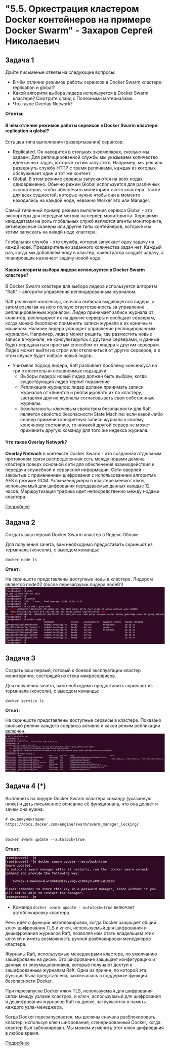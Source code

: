 # "5.5. Оркестрация кластером Docker контейнеров на примере Docker Swarm" - Захаров Сергей Николаевич

## Задача 1

Дайте письменые ответы на следующие вопросы:

- В чём отличие режимов работы сервисов в Docker Swarm кластере: replication и global?
- Какой алгоритм выбора лидера используется в Docker Swarm кластере? Смотрите слайд с Полезными материалами.
- Что такое Overlay Network?

**Ответы:**
#### В чём отличие режимов работы сервисов в Docker Swarm кластере: replication и global?
Есть два типа выполнения (развертывания) сервисов:
 - Replicated. Он находится в стольких экземплярах, сколько мы задаем. Для реплицированной службы мы указываем количество идентичных задач, которые хотим запустить. Например, мы решили развернуть службу HTTP с тремя репликами, каждая из которых обслуживает один и тот же контент.
 - Global. В этом режиме сервисы запускаются на всех нодах одновременно. Обычно режим Global используется для различных экспортеров, чтобы обеспечить мониторинг всего кластера. Также для всех сущностей, которые нужно чтобы они в моменте находились на каждой ноде, неважно Worker это или Manager. 

  Самый типичный пример режима выполнения сервиса Global - это экспортеры для передачи метрик на сервер мониторинга. Хорошими кандидатами на роль глобальных служб являются агенты мониторинга, антивирусные сканеры или другие типы контейнеров, которые мы хотим запускать на каждй ноде кластера.

  Глобальная служба - это служба, которая запускает одну задачу на каждй ноде. Предварительно заданного количества задач нет. Каждый раз, когда мы добавляем ноду в кластер, оркестратор создает задачу, а планировщик назначает задачу новой ноде. 
#### Какой алгоритм выбора лидера используется в Docker Swarm кластере? 
В Docker Swarm кластере для выбора лидера используется алгоритм "Raft" - алгоритм управления реплицированным журналом. 

Raft реализует консенсус, сначала выбирая выдающегося лидера, а затем возлагая на него полную ответственность за управление реплицированным журналом. Лидер принимает записи журнала от клиентов, реплицирует их на другие серверы и сообщает серверам, когда можно безопасно применять записи журнала к их конечным машинам. Наличие лидера упрощает управление  реплицированным журналом. Например, лидер может решить, где разместить новые записи в журнале, не консультируясь с другими серверами, и данные будут передаваться простым способом от лидера к другим серверам. Лидер может выйти из строя или отключиться от других серверов, и в этом случае будет избран новый лидер. 

- Учитывая подход лидера, Raft разбивает проблему консенсуса на три относительно независимых подзадачи:
  - Выборы лидера: новый лидер должен быть выбран, когда существующий лидер терпит поражение
  - Репликация журналов: лидер должен принимать записи журналов от клиентов и реплицировать их по кластеру, заставляя другие журналы согласовывать свои собственные 
журналы.
  - Безопасность: ключевым свойством безопасности для Raft является свойство безопасности State Machine: если какой-либо сервер применил конкретную 
запись журнала к своему конечному состоянию, то никакой другой сервер не может применить другую команду для того же индекса журнала.
#### Что такое Overlay Network?
**Overlay Network** в контексте  Docker Swarm - это созданная отдельным протоколом связи распределенная сеть между нодами демона кластера поверх основной сети для обеспечения взаимодействия и передачи служебной и сервисной информации. Сети оверлей - закрытые с применением шифрования с использованием алгоритма AES в режиме GCM. Узлы-менеджеры в кластере меняют ключ, используемый для шифрования передаваемых данных каждые 12 часов. Маршрутизация трафика идет непосредственно между нодами кластера.

[Подробнее](https://docs.docker.com/network/overlay/)

## Задача 2

Создать ваш первый Docker Swarm кластер в Яндекс.Облаке

Для получения зачета, вам необходимо предоставить скриншот из терминала (консоли), с выводом команды:
```
docker node ls
```

**Ответ:** 

На скриншоте представлены доступные ноды в кластере. Лидером является node02 (после перезагрузки лидера node01)
![docker-node-ls](/05-virt-05-docker-swarm/Lecture/img/docker-node-ls.png)

## Задача 3

Создать ваш первый, готовый к боевой эксплуатации кластер мониторинга, состоящий из стека микросервисов.

Для получения зачета, вам необходимо предоставить скриншот из терминала (консоли), с выводом команды:
```
docker service ls
```

**Ответ:** 

На скриншоте представлены доступные сервисы в кластере. Показано сколько реплик каждого соервиса активно и какой режим репликации включен.
![docker-service-ls](/05-virt-05-docker-swarm/Lecture/img/docker-service-ls.png)

## Задача 4 (*)

Выполнить на лидере Docker Swarm кластера команду (указанную ниже) и дать письменное описание её функционала, что она делает и зачем она нужна:
```
# см.документацию: https://docs.docker.com/engine/swarm/swarm_manager_locking/


docker swarm update --autolock=true
```
**Ответ:**

![docker-swarm-update](/05-virt-05-docker-swarm/Lecture/img/docker-swarm-update.png)
* Команда ` docker swarm update --autolock=true ` включает автоблокировку кластера.

Речь идет о функции автоблокировки, когда Docker защищает общий ключ шифрования TLS и ключ, используемый для шифрования и дешифрования журналов Raft, позволяя нам стать владельцем этих ключей и иметь возможность ручной разблокировки менеджеров кластера.

Журналы Raft, используемые менеджерами кластера, по умолчанию зашифрованы на диске. Это шифрование защищает конфигурацию и данные от злоумышленников, которые получают доступ к зашифрованным журналам Raft. Одна из причин, по которой эта функция была представлена, заключалась в поддержке функции безопасности Docker.

При перезапуске Docker ключ TLS, используемый для шифрования связи между узлами кластреа, и ключ, используемый для шифрования и дешифрования журналов Raft на диске, загружаются в память каждого узла-менеджера. 

Когда Docker перезапускается, мы должны сначала разблокировать кластер, используя ключ шифрования, сгенерированный Docker, когда кластер был заблокирован. Мы можем изменить этот ключ шифрования в любое время.

[Подробнее](https://docs.docker.com/engine/swarm/swarm_manager_locking/)
